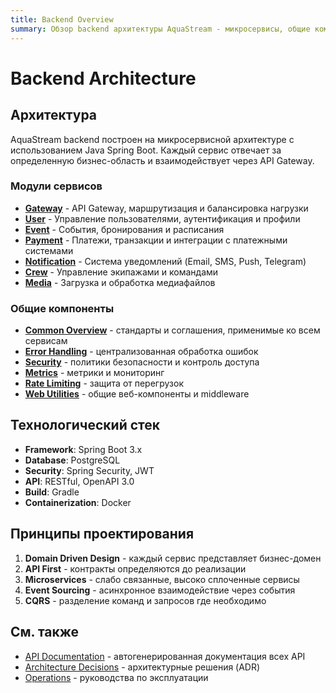 ```yaml
---
title: Backend Overview
summary: Обзор backend архитектуры AquaStream - микросервисы, общие компоненты и принципы проектирования.
---
```


# Backend Architecture

## Архитектура

AquaStream backend построен на микросервисной архитектуре с использованием Java Spring Boot. Каждый сервис отвечает за определенную бизнес-область и взаимодействует через API Gateway.

### Модули сервисов

- **[Gateway](gateway/README.md)** - API Gateway, маршрутизация и балансировка нагрузки
- **[User](user/README.md)** - Управление пользователями, аутентификация и профили
- **[Event](event/README.md)** - События, бронирования и расписания
- **[Payment](payment/README.md)** - Платежи, транзакции и интеграции с платежными системами
- **[Notification](notification/README.md)** - Система уведомлений (Email, SMS, Push, Telegram)
- **[Crew](crew/README.md)** - Управление экипажами и командами
- **[Media](media/README.md)** - Загрузка и обработка медиафайлов

### Общие компоненты

- **[Common Overview](common/README.md)** - стандарты и соглашения, применимые ко всем сервисам
- **[Error Handling](common/error-handling.md)** - централизованная обработка ошибок
- **[Security](common/security.md)** - политики безопасности и контроль доступа
- **[Metrics](common/metrics.md)** - метрики и мониторинг
- **[Rate Limiting](common/rate-limiting.md)** - защита от перегрузок
- **[Web Utilities](common/web-utilities.md)** - общие веб-компоненты и middleware

## Технологический стек

- **Framework**: Spring Boot 3.x
- **Database**: PostgreSQL
- **Security**: Spring Security, JWT
- **API**: RESTful, OpenAPI 3.0
- **Build**: Gradle
- **Containerization**: Docker

## Принципы проектирования

1. **Domain Driven Design** - каждый сервис представляет бизнес-домен
2. **API First** - контракты определяются до реализации
3. **Microservices** - слабо связанные, высоко сплоченные сервисы
4. **Event Sourcing** - асинхронное взаимодействие через события
5. **CQRS** - разделение команд и запросов где необходимо

## См. также

- [API Documentation](../api/index.md) - автогенерированная документация всех API
- [Architecture Decisions](../decisions/index.md) - архитектурные решения (ADR)
- [Operations](../operations/README.md) - руководства по эксплуатации
